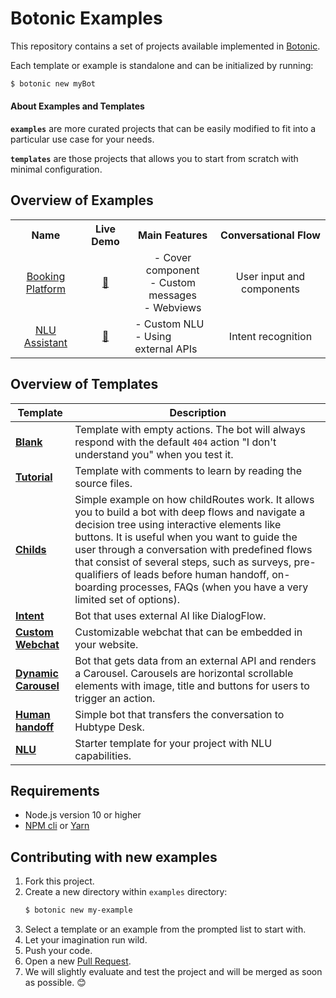 # Botonic Examples

This repository contains a set of projects available implemented in
[Botonic](https://botonic.io).

Each template or example is standalone and can be initialized by running:

```bash
$ botonic new myBot
```

#### About Examples and Templates

**`examples`** are more curated projects that can be easily modified to fit into a particular use case for your needs.

**`templates`** are those projects that allows you to start from scratch with minimal configuration.

## Overview of Examples

<table>
  <tr>
    <th>Name</th>
    <th>Live Demo</th>
    <th>Main Features</th>
    <th>Conversational Flow</th>
  <tr>
    <td align="center"><a href="https://github.com/hubtype/botonic-examples/tree/master/booking-platform">Booking Platform</a></td>
    <td align="center"><a href="https://botonic.io/booking-platform/">🔗</a></td>
    <td align="center">
    - Cover component<br/>
    - Custom messages<br/>
    - Webviews
    </td>
    <td align="center">User input and components</td>

  </tr>
  <tr>
    <td align="center">
    <a href="https://github.com/hubtype/botonic-examples/tree/master/nlu-assistant">NLU Assistant</a>
    </td>
    <td align="center"><a href="https://botonic.io/nlu-assistant/">🔗</a></td>
    <td >
    - Custom NLU<br/>
    - Using external APIs<br/>
    </td>
    <td align="center">Intent recognition</td>
  </tr>
</table>

## Overview of Templates

| Template                                                                                         | Description                                                                                                                                                                                                                                                                                                                                                                                                                   |
| ------------------------------------------------------------------------------------------------ | ----------------------------------------------------------------------------------------------------------------------------------------------------------------------------------------------------------------------------------------------------------------------------------------------------------------------------------------------------------------------------------------------------------------------------- |
| **[Blank](https://github.com/hubtype/botonic-examples/tree/master/blank)**                       | Template with empty actions. The bot will always respond with the default `404` action "I don't understand you" when you test it.                                                                                                                                                                                                                                                                                             |
| **[Tutorial](https://github.com/hubtype/botonic-examples/tree/master/tutorial)**                 | Template with comments to learn by reading the source files.                                                                                                                                                                                                                                                                                                                                                                  |
| **[Childs](https://github.com/hubtype/botonic-examples/tree/master/childs)**                     | Simple example on how childRoutes work. It allows you to build a bot with deep flows and navigate a decision tree using interactive elements like buttons. It is useful when you want to guide the user through a conversation with predefined flows that consist of several steps, such as surveys, pre-qualifiers of leads before human handoff, on-boarding processes, FAQs (when you have a very limited set of options). |
| **[Intent](https://github.com/hubtype/botonic-examples/tree/master/intent)**                     | Bot that uses external AI like DialogFlow.                                                                                                                                                                                                                                                                                                                                                                                    |
| **[Custom Webchat](https://github.com/hubtype/botonic-examples/tree/master/custom-webchat)**     | Customizable webchat that can be embedded in your website.                                                                                                                                                                                                                                                                                                                                                                    |
| **[Dynamic Carousel](https://github.com/hubtype/botonic-examples/tree/master/dynamic-carousel)** | Bot that gets data from an external API and renders a Carousel. Carousels are horizontal scrollable elements with image, title and buttons for users to trigger an action.                                                                                                                                                                                                                                                    |
| **[Human handoff](https://github.com/hubtype/botonic-examples/tree/master/handoff)**             | Simple bot that transfers the conversation to Hubtype Desk.                                                                                                                                                                                                                                                                                                                                                                   |
| **[NLU](https://github.com/hubtype/botonic-examples/tree/master/nlu)**                           | Starter template for your project with NLU capabilities.                                                                                                                                                                                                                                                                                                                                                                      |

## Requirements

- Node.js version 10 or higher
- [NPM cli](https://docs.npmjs.com/cli/npm) or [Yarn](https://yarnpkg.com/en/)

## Contributing with new examples

1. Fork this project.
2. Create a new directory within `examples` directory:
   ```bash
   $ botonic new my-example
   ```
3. Select a template or an example from the prompted list to start with.
4. Let your imagination run wild.
5. Push your code.
6. Open a new [Pull Request](https://github.com/hubtype/botonic-examples/pulls).
7. We will slightly evaluate and test the project and will be merged as soon as possible. 😊
